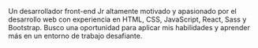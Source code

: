 Un desarrollador front-end Jr altamente motivado y apasionado por el desarrollo web con experiencia en HTML, CSS, JavaScript, React, Sass y Bootstrap. Busco una oportunidad para aplicar mis habilidades y aprender más en un entorno de trabajo desafiante.
